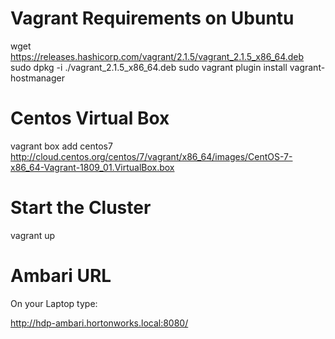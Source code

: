 # Vagrant Requirements on Ubuntu
wget https://releases.hashicorp.com/vagrant/2.1.5/vagrant_2.1.5_x86_64.deb
sudo dpkg -i ./vagrant_2.1.5_x86_64.deb
sudo vagrant plugin install vagrant-hostmanager  

# Centos Virtual Box

vagrant box add centos7 http://cloud.centos.org/centos/7/vagrant/x86_64/images/CentOS-7-x86_64-Vagrant-1809_01.VirtualBox.box

# Start the Cluster

vagrant up


# Ambari URL

On your Laptop type:

http://hdp-ambari.hortonworks.local:8080/




